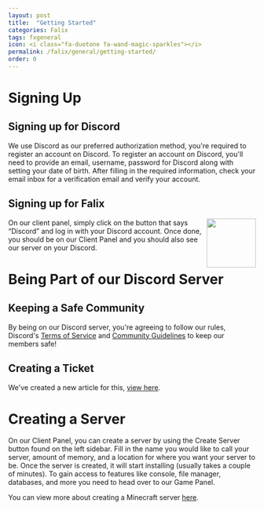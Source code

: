```yaml
---
layout: post
title:  "Getting Started"
categories: Falix
tags: fxgeneral
icon: <i class="fa-duotone fa-wand-magic-sparkles"></i>
permalink: /falix/general/getting-started/
order: 0
---
```

# Signing Up
## Signing up for Discord
We use Discord as our preferred authorization method, you're required to register an account on Discord. To register an account on Discord, you'll need to provide an email, username, password for Discord along with setting your date of birth. After filling in the required information, check your email inbox for a verification email and verify your account.

## Signing up for Falix
<img width="100" style="float: right;" src="https://help.falixnodes.net/assets/images/client-login.gif">

 On our client panel, simply click on the button that says “Discord” and log in with your Discord account. Once done, you should be on our Client Panel and you should also see our server on your Discord.

# Being Part of our Discord Server
## Keeping a Safe Community
By being on our Discord server, you're agreeing to follow our rules, Discord's [Terms of Service](https://discord.com/terms) and [Community Guidelines](https://discord.com/guidelines) to keep our members safe!

## Creating a Ticket
We've created a new article for this, [view here](https://help.falixnodes.net/falix/support/tickets-and-support#creating-a-ticket).

# Creating a Server
On our Client Panel, you can create a server by using the Create Server button found on the left sidebar. Fill in the name you would like to call your server, amount of memory, and a location for where you want your server to be. Once the server is created, it will start installing (usually takes a couple of minutes). To gain access to features like console, file manager, databases, and more you need to head over to our Game Panel.

You can view more about creating a Minecraft server [here](https://help.falixnodes.net/minecraft/general/getting-started/).